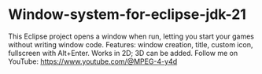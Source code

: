 # Window-system-for-eclipse-jdk-21
This Eclipse project opens a window when run, letting you start your games without writing window code. Features: window creation, title, custom icon, fullscreen with Alt+Enter. Works in 2D; 3D can be added. Follow me on YouTube: https://www.youtube.com/@MPEG-4-y4d
